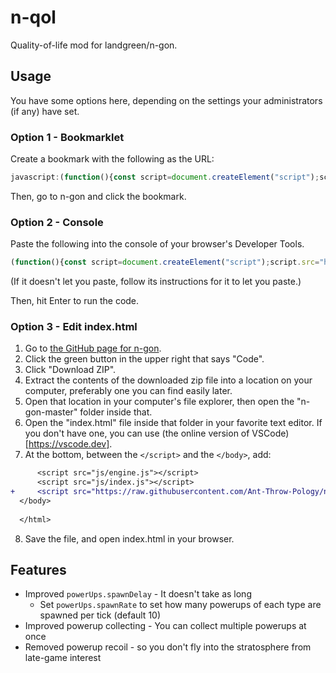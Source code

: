 # n-qol
Quality-of-life mod for landgreen/n-gon.

## Usage

You have some options here, depending on the settings your administrators (if any) have set.

### Option 1 - Bookmarklet

Create a bookmark with the following as the URL:

```js
javascript:(function(){const script=document.createElement("script");script.src="https://raw.githubusercontent.com/Ant-Throw-Pology/n-qol/refs/heads/main/index.js";document.body.appendChild(script);})();
```

Then, go to n-gon and click the bookmark.

### Option 2 - Console

Paste the following into the console of your browser's Developer Tools.

```js
(function(){const script=document.createElement("script");script.src="https://raw.githubusercontent.com/Ant-Throw-Pology/n-qol/refs/heads/main/index.js";document.body.appendChild(script);})();
```

(If it doesn't let you paste, follow its instructions for it to let you paste.)

Then, hit Enter to run the code.

### Option 3 - Edit index.html

1. Go to [the GitHub page for n-gon](https://github.com/landgreen/n-gon).
2. Click the green button in the upper right that says "Code".
3. Click "Download ZIP".
4. Extract the contents of the downloaded zip file into a location on your computer, preferably one you can find easily later.
5. Open that location in your computer's file explorer, then open the "n-gon-master" folder inside that.
6. Open the "index.html" file inside that folder in your favorite text editor. If you don't have one, you can use (the online version of VSCode)[https://vscode.dev].
7. At the bottom, between the `</script>` and the `</body>`, add:

```diff
      <script src="js/engine.js"></script>
      <script src="js/index.js"></script>
+     <script src="https://raw.githubusercontent.com/Ant-Throw-Pology/n-qol/refs/heads/main/index.js"></script>
  </body>
  
  </html>
```

8. Save the file, and open index.html in your browser.

## Features

- Improved `powerUps.spawnDelay` - It doesn't take as long
   * Set `powerUps.spawnRate` to set how many powerups of each type are spawned per tick (default 10)
- Improved powerup collecting - You can collect multiple powerups at once
- Removed powerup recoil - so you don't fly into the stratosphere from late-game interest
